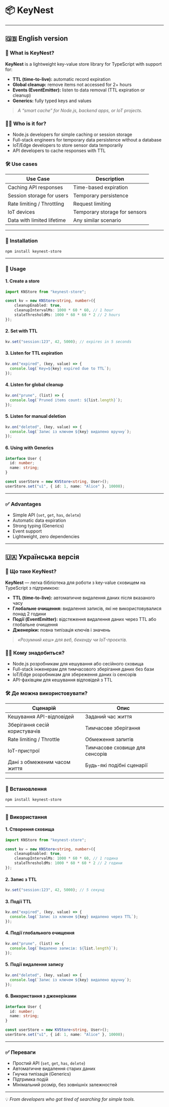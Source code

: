 # 📦 KeyNest

---

## 🇬🇧 English version

### 🔑 What is KeyNest?

**KeyNest** is a lightweight key-value store library for TypeScript with support for:

- **TTL (time-to-live):** automatic record expiration
- **Global cleanup:** remove items not accessed for 2+ hours
- **Events (EventEmitter):** listen to data removal (TTL expiration or cleanup)
- **Generics:** fully typed keys and values

> _A “smart cache” for Node.js, backend apps, or IoT projects._

### 👨‍💻 Who is it for?

- Node.js developers for simple caching or session storage
- Full-stack engineers for temporary data persistence without a database
- IoT/Edge developers to store sensor data temporarily
- API developers to cache responses with TTL

### 🛠 Use cases

| Use Case                        | Description                          |
|----------------------------------|--------------------------------------|
| Caching API responses            | Time-based expiration                |
| Session storage for users        | Temporary persistence                |
| Rate limiting / Throttling       | Request limiting                     |
| IoT devices                      | Temporary storage for sensors        |
| Data with limited lifetime       | Any similar scenario                 |

---

### 🚀 Installation

```sh
npm install keynest-store
```

---

### 📖 Usage

#### 1. Create a store
```ts
import KNStore from "keynest-store";

const kv = new KNStore<string, number>({
    cleanupEnabled: true,
    cleanupIntervalMs: 1000 * 60 * 60, // 1 hour
    staleThresholdMs: 1000 * 60 * 60 * 2 // 2 hours
});
```

#### 2. Set with TTL
```ts
kv.set("session:123", 42, 5000); // expires in 5 seconds
```

#### 3. Listen for TTL expiration
```ts
kv.on("expired", (key, value) => {
  console.log(`Key=${key} expired due to TTL`);
});
```

#### 4. Listen for global cleanup
```ts
kv.on("prune", (list) => {
  console.log(`Pruned items count: ${list.length}`);
});
```
#### 5. Listen for manual deletion
```ts
kv.on("deleted", (key, value) => {
  console.log(`Запис із ключем ${key} видалено вручну`);
});
```

#### 6. Using with Generics
```ts
interface User {
  id: number;
  name: string;
}

const userStore = new KVStore<string, User>();
userStore.set("u1", { id: 1, name: "Alice" }, 10000);
```

---

### ✅ Advantages

- Simple API (`set`, `get`, `has`, `delete`)
- Automatic data expiration
- Strong typing (Generics)
- Event support
- Lightweight, zero dependencies

---
## 🇺🇦 Українська версія

### 🔑 Що таке KeyNest?

**KeyNest** — легка бібліотека для роботи з key-value сховищем на TypeScript з підтримкою:

- **TTL (time-to-live):** автоматичне видалення даних після вказаного часу
- **Глобальне очищення:** видалення записів, які не використовувалися понад 2 години
- **Події (EventEmitter):** відстеження видалення даних через TTL або глобальне очищення
- **Дженеріки:** повна типізація ключів і значень

> _«Розумний кеш» для веб, бекенду чи IoT-проєктів._

### 👨‍💻 Кому знадобиться?

- Node.js розробникам для кешування або сесійного сховища
- Full-stack інженерам для тимчасового зберігання даних без бази
- IoT/Edge розробникам для збереження даних із сенсорів
- API-фахівцям для кешування відповідей з TTL

### 🛠 Де можна використовувати?

| Сценарій                        | Опис                                 |
|----------------------------------|--------------------------------------|
| Кешування API-відповідей         | Заданий час життя                    |
| Зберігання сесій користувачів    | Тимчасове зберігання                 |
| Rate limiting / Throttle         | Обмеження запитів                    |
| IoT-пристрої                     | Тимчасове сховище для сенсорів       |
| Дані з обмеженим часом життя     | Будь-які подібні сценарії            |

---

### 🚀 Встановлення

```sh
npm install keynest-store
```

---

### 📖 Використання

#### 1. Створення сховища
```ts
import KNStore from "keynest-store";

const kv = new KNStore<string, number>({
    cleanupEnabled: true,
    cleanupIntervalMs: 1000 * 60 * 60, // 1 година
    staleThresholdMs: 1000 * 60 * 60 * 2 // 2 години
});
```

#### 2. Запис з TTL
```ts
kv.set("session:123", 42, 5000); // 5 секунд
```

#### 3. Події TTL
```ts
kv.on("expired", (key, value) => {
  console.log(`Запис із ключем ${key} видалено через TTL`);
});
```

#### 4. Події глобального очищення
```ts
kv.on("prune", (list) => {
  console.log(`Видалено записів: ${list.length}`);
});
```
#### 5. Події видалення запису
```ts
kv.on("deleted", (key, value) => {
  console.log(`Запис із ключем ${key} видалено вручну`);
});
```

#### 6. Використання з дженеріками
```ts
interface User {
  id: number;
  name: string;
}

const userStore = new KVStore<string, User>();
userStore.set("u1", { id: 1, name: "Alice" }, 10000);
```

---

### ✅ Переваги

- Простий API (`set`, `get`, `has`, `delete`)
- Автоматичне видалення старих даних
- Гнучка типізація (Generics)
- Підтримка подій
- Мінімальний розмір, без зовнішніх залежностей

---

💡 *From developers who got tired of searching for simple tools.*